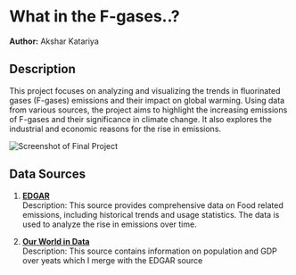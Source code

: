 # What in the F-gases..?

**Author:** Akshar Katariya

## Description

This project focuses on analyzing and visualizing the trends in fluorinated gases (F-gases) emissions and their impact on global warming. Using data from various sources, the project aims to highlight the increasing emissions of F-gases and their significance in climate change. It also explores the industrial and economic reasons for the rise in emissions.

![Screenshot of Final Project]([path/to/your/screenshot.png](https://github.com/aksharkatariya/static_project/blob/main/static_final/Screenshot%202024-11-05%20at%2012.29.50.png?raw=true)) <!-- Make sure to replace the path with the actual path to your screenshot -->

## Data Sources

1. **[EDGAR](https://edgar.jrc.ec.europa.eu/edgar_food)**  
   Description: This source provides comprehensive data on Food related emissions, including historical trends and usage statistics. The data is used to analyze the rise in emissions over time.  


2. **[Our World in Data](https://ourworldindata.org)**  
   Description: This source contains information on population and GDP over yeats which I merge with the EDGAR source

